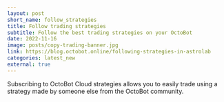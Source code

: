 ```yaml
---
layout: post
short_name: follow_strategies
title: Follow trading strategies
subtitle: Follow the best trading strategies on your OctoBot
date: 2022-11-16
image: posts/copy-trading-banner.jpg
link: https://blog.octobot.online/following-strategies-in-astrolab
categories: latest_new
external: true
---
```


Subscribing to OctoBot Cloud strategies allows you to easily trade using a strategy made by someone else from the OctoBot community.
